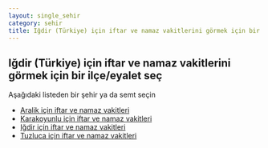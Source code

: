 ```yaml
---
layout: single_sehir
category: sehir
title: Iğdir (Türkiye) için iftar ve namaz vakitlerini görmek için bir ilçe/eyalet seç
---
```



## Iğdir (Türkiye) için iftar ve namaz vakitlerini görmek için bir ilçe/eyalet seç

Aşağıdaki listeden bir şehir ya da semt seçin


* [Aralik için iftar ve namaz vakitleri](/iftar.html?sehir=Iğdir&ulke=Türkiye&state=Aralik)
* [Karakoyunlu için iftar ve namaz vakitleri](/iftar.html?sehir=Iğdir&ulke=Türkiye&state=Karakoyunlu)
* [Iğdir için iftar ve namaz vakitleri](/iftar.html?sehir=Iğdir&ulke=Türkiye&state=Iğdir)
* [Tuzluca için iftar ve namaz vakitleri](/iftar.html?sehir=Iğdir&ulke=Türkiye&state=Tuzluca)
